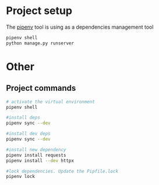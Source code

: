 # Project setup

The [pipenv](https://docs.pipenv.org) tool is using as a 
dependencies management tool

```bash
pipenv shell
python manage.py runserver
```

# Other



## Project commands

```bash
# activate the virtual environment
pipenv shell

#install deps
pipenv sync --dev

#install dev deps
pipenv sync --dev

#install new dependency
pipenv install requests
pipenv install --dev httpx

#lock dependencies. Update the Pipfile.lock
pipenv lock
```